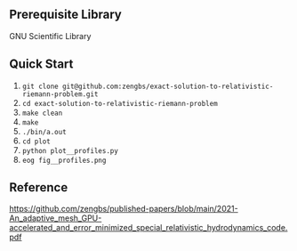 ## Prerequisite Library
GNU Scientific Library

## Quick Start
1. `git clone git@github.com:zengbs/exact-solution-to-relativistic-riemann-problem.git`
2. `cd exact-solution-to-relativistic-riemann-problem`
3. `make clean`
4. `make`
5. `./bin/a.out`
6. `cd plot`
7. `python plot__profiles.py`
8. `eog fig__profiles.png`

## Reference
https://github.com/zengbs/published-papers/blob/main/2021-An_adaptive_mesh_GPU-accelerated_and_error_minimized_special_relativistic_hydrodynamics_code.pdf
